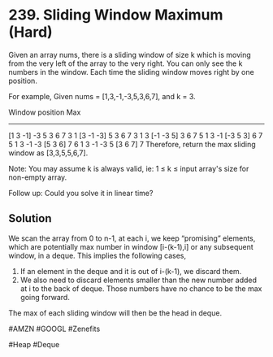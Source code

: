 # 239. Sliding Window Maximum (Hard)

Given an array nums, there is a sliding window of size k which is moving from the very left of the array to the very right. You can only see the k numbers in the window. Each time the sliding window moves right by one position.

For example,
Given nums = [1,3,-1,-3,5,3,6,7], and k = 3.

Window position                Max
---------------               -----
[1  3  -1] -3  5  3  6  7       3
 1 [3  -1  -3] 5  3  6  7       3
 1  3 [-1  -3  5] 3  6  7       5
 1  3  -1 [-3  5  3] 6  7       5
 1  3  -1  -3 [5  3  6] 7       6
 1  3  -1  -3  5 [3  6  7]      7
Therefore, return the max sliding window as [3,3,5,5,6,7].

Note: 
You may assume k is always valid, ie: 1 ≤ k ≤ input array's size for non-empty array.

Follow up:
Could you solve it in linear time?

## Solution
We scan the array from 0 to n-1, at each i, we keep “promising” elements, which are potentially max number in window [i-(k-1),i] or any subsequent window, in a deque. This implies the following cases,

1. If an element in the deque and it is out of i-(k-1), we discard them.
2. We also need to discard elements smaller than the new number added at i to the back of deque. Those numbers have no chance to be the max going forward.

The max of each sliding window will then be the head in deque.

#AMZN #GOOGL #Zenefits

#Heap #Deque
